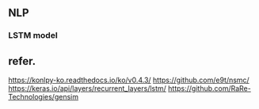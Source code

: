 ## NLP
### LSTM model

## refer.
https://konlpy-ko.readthedocs.io/ko/v0.4.3/
https://github.com/e9t/nsmc/
https://keras.io/api/layers/recurrent_layers/lstm/
https://github.com/RaRe-Technologies/gensim
